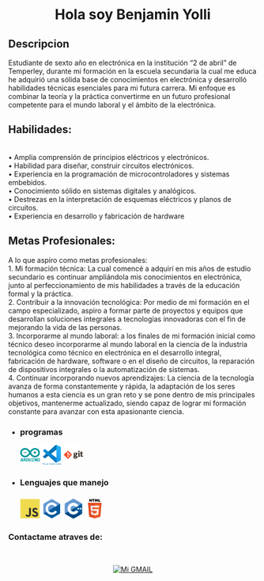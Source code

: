 <div align="center">
<h1 align="center">Hola soy Benjamin Yolli </h1>
</div>
<h2>Descripcion</h2>
Estudiante de sexto año en electrónica en la institución “2 de abril” de Temperley, durante mi formación en la escuela secundaria la cual me educa he adquirió una sólida base de conocimientos en electrónica y desarrolló habilidades técnicas esenciales para mi futura carrera. Mi enfoque es combinar la teoría y la práctica convertirme en un futuro profesional competente para el mundo laboral y el ámbito de la electrónica.
<h2>Habilidades:</h2>
 <br>
 • Amplia comprensión de principios eléctricos y electrónicos.
  <br>
 • Habilidad para diseñar, construir circuitos electrónicos.
  <br>
 • Experiencia en la programación de microcontroladores y sistemas embebidos.
  <br>
 • Conocimiento sólido en sistemas digitales y analógicos.
  <br>
 • Destrezas en la interpretación de esquemas eléctricos y planos de circuitos.
  <br>
 • Experiencia en desarrollo y fabricación de hardware
 <br>
 <h2>Metas Profesionales:</h2>
A lo que aspiro como metas profesionales:
<br>
 1. Mi formación técnica: La cual comencé a adquirí en mis años de estudio secundario es continuar ampliándola mis conocimientos en electrónica, junto al perfeccionamiento de mis habilidades a través de la educación formal y la práctica.
<br>
 2. Contribuir a la innovación tecnológica: Por medio de mi formación en el campo especializado, aspiro a formar parte de proyectos y equipos que desarrollan soluciones integrales a tecnologías innovadoras con el fin de mejorando la vida de las personas.
 <br>
 3. Incorporarme al mundo laboral: a los finales de mi formación inicial como técnico deseo incorporarme al mundo laboral en la ciencia de la industria tecnológica como técnico en electrónica en el desarrollo integral, fabricación de hardware, software o en el diseño de circuitos, la reparación de dispositivos integrales o la automatización de sistemas.
 <br>
 4. Continuar incorporando nuevos aprendizajes: La ciencia de la tecnología avanza de forma constantemente y rápida, la adaptación de los seres humanos a esta ciencia es un gran reto y se pone dentro de mis principales objetivos, mantenerme actualizado, siendo capaz de lograr mi formación constante para avanzar con esta apasionante ciencia.
<br>

- <h3> programas </h3>
  <img src = "https://raw.githubusercontent.com/devicons/devicon/1119b9f84c0290e0f0b38982099a2bd027a48bf1/icons/arduino/arduino-original-wordmark.svg" alt = "arduino" height = "40" width = "40" />
  <img src = "https://raw.githubusercontent.com/devicons/devicon/1119b9f84c0290e0f0b38982099a2bd027a48bf1/icons/vscode/vscode-original-wordmark.svg" alt = "visualcode" height = "40" width = "40" />
  <img src = "https://raw.githubusercontent.com/devicons/devicon/1119b9f84c0290e0f0b38982099a2bd027a48bf1/icons/git/git-original-wordmark.svg" alt = "git" height = "40" width = "40" />  
  <br>

- <h3> Lenguajes que manejo <h3>
  <img src = "https://raw.githubusercontent.com/devicons/devicon/1119b9f84c0290e0f0b38982099a2bd027a48bf1/icons/javascript/javascript-original.svg" alt = "js" height = "40" width = "40" />
   <img src = "https://raw.githubusercontent.com/devicons/devicon/1119b9f84c0290e0f0b38982099a2bd027a48bf1/icons/c/c-original.svg" alt = "c" height = "40" width = "40" />
  <img src = "https://raw.githubusercontent.com/devicons/devicon/1119b9f84c0290e0f0b38982099a2bd027a48bf1/icons/cplusplus/cplusplus-original.svg" alt = "c++" height = "40" width = "40" />
  <img src = "https://raw.githubusercontent.com/devicons/devicon/1119b9f84c0290e0f0b38982099a2bd027a48bf1/icons/html5/html5-original-wordmark.svg" alt = "html" height = "40" width = "40" />
  
<h3> Contactame atraves de: </h3>
<br>
<p align="center">
 <a href="mailto:benjayolli@gmail.com">
 <img border="0" alt="Mi GMAIL" src="https://img.icons8.com/doodle/38/000000/gmail-new.png"/>
 </a>
</p>
